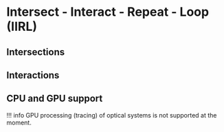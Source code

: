 # Intersect - Interact - Repeat - Loop (IIRL)

## Intersections

## Interactions



## CPU and GPU support

!!! info
    GPU processing (tracing) of optical systems is  not supported at the moment.



